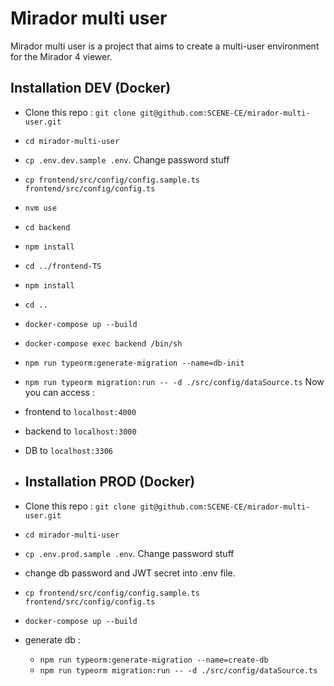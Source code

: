 # Mirador multi user 

Mirador multi user is a project that aims to create a multi-user environment for the Mirador 4 viewer.

## Installation DEV (Docker)

- Clone this repo : `git clone git@github.com:SCENE-CE/mirador-multi-user.git`
- `cd mirador-multi-user`
- `cp .env.dev.sample .env`. Change password stuff
- `cp frontend/src/config/config.sample.ts frontend/src/config/config.ts`
- `nvm use`
- `cd backend`
- `npm install`
- `cd ../frontend-TS`
- `npm install`
- `cd ..`
- `docker-compose up --build`
- `docker-compose exec backend /bin/sh`
- `npm run typeorm:generate-migration --name=db-init`
- `npm run typeorm migration:run -- -d ./src/config/dataSource.ts`
  Now you can access :
- frontend to `localhost:4000`
- backend to `localhost:3000`
- DB to `localhost:3306`

- ## Installation PROD (Docker)

- Clone this repo : `git clone git@github.com:SCENE-CE/mirador-multi-user.git`
- `cd mirador-multi-user`
- `cp .env.prod.sample .env`. Change password stuff
- change db password and JWT secret into .env file.
- `cp frontend/src/config/config.sample.ts frontend/src/config/config.ts`
- `docker-compose up --build`
- generate db : 
  - `npm run typeorm:generate-migration --name=create-db`
  - `npm run typeorm migration:run -- -d ./src/config/dataSource.ts`



